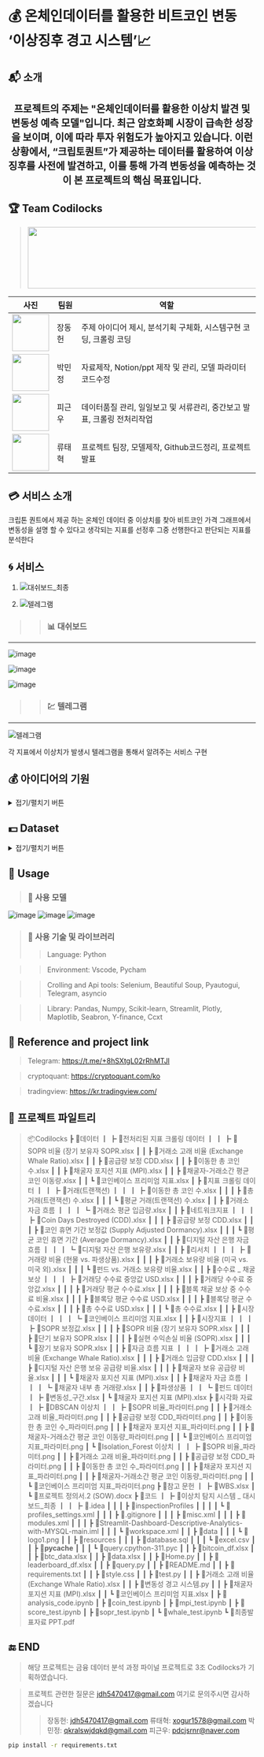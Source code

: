 # :moneybag: 온체인데이터를 활용한 비트코인 변동 ‘이상징후 경고 시스템’:chart_with_upwards_trend:

## :mailbox_with_mail: 소개
  <h1 align="center" style="font-size: 20px;"> 프로젝트의 주제는 "온체인데이터를 활용한 이상치 발견 및 변동성 예측 모델"입니다. 최근 암호화폐 시장이 급속한 성장을 보이며, 이에 따라 투자 위험도가 높아지고 있습니다. 이런 상황에서,  “크립토퀀트”가 제공하는 데이터를 활용하여 이상징후를 사전에 발견하고, 이를 통해 가격 변동성을 예측하는 것이 본 프로젝트의 핵심 목표입니다.</h1>

## :trophy: Team Codilocks
> <img src="https://github.com/TaehyukRyu/Project-by-Coldilocks/assets/141690029/9302ef69-6a0f-423c-9bca-447357ca4990" width="900" height="125">

| 사진 | 팀원 | 역할 |
| --- | --- | --- |
| <img src="https://github.com/TaehyukRyu/Project-by-Coldilocks/assets/141690029/482d4bd8-0211-421e-be64-13f73e3a30b8" width="75" height="75">| 장동헌 | 주제 아이디어 제시, 분석기획 구체화, 시스템구현 코딩, 크롤링 코딩 |
| <img src="https://github.com/TaehyukRyu/Project-by-Coldilocks/assets/141690029/025a056f-7ac0-40f3-ae78-2f9839f80fca" width="75" height="75">| 박민정 | 자료제작, Notion/ppt 제작 및 관리, 모델 파라미터 코드수정 |
| <img src="https://github.com/TaehyukRyu/Project-by-Coldilocks/assets/141690029/7609d5ff-ab9f-4794-b61d-4f5bf941c8c4" width="75" height="75">| 피근우 | 데이터품질 관리, 일일보고 및 서류관리, 중간보고 발표, 크롤링 전처리작업 |
| <img src="https://github.com/TaehyukRyu/Project-by-Coldilocks/assets/141690029/df2915b7-9f9d-4984-a097-c45b889d1151" width="75" height="75">| 류태혁 | 프로젝트 팀장, 모델제작, Github코드정리, 프로젝트 발표 |

## :credit_card: 서비스 소개
크립톤 퀀트에서 제공 하는 온체인 데이터 중 이상치를 찾아 비트코인 가격 그래프에서 변동성을 설명 할 수 있다고 생각되는 지표를 선정후 그중 선행한다고 판단되는 지표를 분석한다
>> 

## :cyclone: 서비스

1. ![대쉬보드_최종](https://github.com/TaehyukRyu/Project-by-Coldilocks/assets/141690029/7b8782fa-385b-4c8b-b67b-3adeacd3bcc8)



2. ![텔레그램](https://github.com/TaehyukRyu/Project-by-Coldilocks/assets/141690029/9f05a380-a404-40ed-a92b-79c0f3d875f0)



> > ### :bar_chart: 대쉬보드
--------------------------------------------------------------------------------------------------------------------
![image](https://github.com/TaehyukRyu/Project-by-Coldilocks/assets/141690029/d74ffda3-d658-44ea-bd8b-a05864c54bdf)

![image](https://github.com/TaehyukRyu/Project-by-Coldilocks/assets/141690029/4f3dba2a-58b0-4ee9-85e1-89a91360b290)

![image](https://github.com/TaehyukRyu/Project-by-Coldilocks/assets/141690029/0a4711fe-05fd-4e3e-bc2d-fc3f76d361c0)


> > ### :chart: 텔레그램
--------------------------------------------------------------------------------------------------------------------
![텔레그램](https://github.com/TaehyukRyu/Project-by-Coldilocks/assets/141690029/d65b1559-cb02-41d8-b008-b19c204dd057)

각 지표에서 이상치가 발생시 텔레그램을 통해서 알려주는 서비스 구현


## :moneybag: 아이디어의 기원
<details>
<summary>접기/펼치기 버튼</summary>
<div markdown="1">

![image](https://github.com/TaehyukRyu/Project-by-Coldilocks/assets/141690029/7592735c-c56f-4757-a82b-2e6cd9b9c841)
![image](https://github.com/TaehyukRyu/Project-by-Coldilocks/assets/141690029/25821245-6dd5-4536-b24d-b343d38616cb)

  기사링크:https://news.mt.co.kr/mtview.php?no=2023081417015674137

</div>
</details>

## :dollar: Dataset
<details>
<summary>접기/펼치기 버튼</summary>
<div markdown="1">

![image](https://github.com/TaehyukRyu/Project-by-Coldilocks/assets/141690029/b37da0d3-057b-4f90-8180-09518b330218)
![image](https://github.com/TaehyukRyu/Project-by-Coldilocks/assets/141690029/aaf0377e-3f4b-46cc-8412-12b580878e66)
![image](https://github.com/TaehyukRyu/Project-by-Coldilocks/assets/141690029/7a3e8bd2-0de4-4f57-98cc-4957ef536869)
![image](https://github.com/TaehyukRyu/Project-by-Coldilocks/assets/141690029/6b9a0f1e-bd2e-447e-8de7-f09dde3be63c)
![image](https://github.com/TaehyukRyu/Project-by-Coldilocks/assets/141690029/2dd9300e-b23b-48db-bf80-ebf81b1dd916)
![image](https://github.com/TaehyukRyu/Project-by-Coldilocks/assets/141690029/8ae231ae-ff4c-419c-a118-eced4ffe78c5)
![image](https://github.com/TaehyukRyu/Project-by-Coldilocks/assets/141690029/5945d126-8b8b-4142-bafd-d8794462b1d0)

</div>
</details>


## :crown: Usage

> ### :slot_machine: 사용 모델
![image](https://github.com/TaehyukRyu/Project-by-Coldilocks/assets/141690029/f4fd8e5b-c795-4cbf-a2e9-6e797c3e4944)
![image](https://github.com/TaehyukRyu/Project-by-Coldilocks/assets/141690029/4e673aa8-f26c-4353-ab6f-3ba5c096ad86)
![image](https://github.com/TaehyukRyu/Project-by-Coldilocks/assets/141690029/b10b5b93-5116-44c2-9ac1-ce2d940980a8)

> ### :hammer: 사용 기술 및 라이브러리
> > Language: Python

> > Environment: Vscode, Pycham

> > Crolling and Api tools: Selenium, Beautiful Soup, Pyautogui, Telegram, asyncio

> > Library: Pandas, Numpy, Scikit-learn, Streamlit, Plotly, Maplotlib, Seabron, Y-finance, Ccxt

## :beginner: Reference and project link
  > Telegram: https://t.me/+8hSXtgL02rRhMTJl

  > cryptoquant: https://cryptoquant.com/ko

  > tradingview: https://kr.tradingview.com/

## :pencil: 프로젝트 파일트리
>📦Codilocks
 ┣ 📂데이터
 ┃ ┣ 📂전처리된 지표 크롤링 데이터
 ┃ ┃ ┣ 📜SOPR 비율 (장기 보유자 SOPR.xlsx
 ┃ ┃ ┣ 📜거래소 고래 비율 (Exchange Whale Ratio).xlsx
 ┃ ┃ ┣ 📜공급량 보정 CDD.xlsx
 ┃ ┃ ┣ 📜이동한 총 코인 수.xlsx
 ┃ ┃ ┣ 📜채굴자 포지션 지표 (MPI).xlsx
 ┃ ┃ ┣ 📜채굴자-거래소간 평균 코인 이동량.xlsx
 ┃ ┃ ┗ 📜코인베이스 프리미엄 지표.xlsx
 ┃ ┣ 📂지표 크롤링 데이터
 ┃ ┃ ┣ 📂거래(트랜잭션)
 ┃ ┃ ┃ ┣ 📜이동한 총 코인 수.xlsx
 ┃ ┃ ┃ ┣ 📜총 거래(트랜잭션) 수.xlsx
 ┃ ┃ ┃ ┗ 📜평균 거래(트랜잭션) 수.xlsx
 ┃ ┃ ┣ 📂거래소 자금 흐름
 ┃ ┃ ┃ ┗ 📜거래소 평균 입금량.xlsx
 ┃ ┃ ┣ 📂네트워크지표
 ┃ ┃ ┃ ┣ 📜Coin Days Destroyed (CDD).xlsx
 ┃ ┃ ┃ ┣ 📜공급량 보정 CDD.xlsx
 ┃ ┃ ┃ ┣ 📜코인 휴면 기간 보정값 (Supply Adjusted Dormancy).xlsx
 ┃ ┃ ┃ ┗ 📜평균 코인 휴면 기간 (Average Dormancy).xlsx
 ┃ ┃ ┣ 📂디지털 자산 은행 자금 흐름
 ┃ ┃ ┃ ┗ 📜디지털 자산 은행 보유량.xlsx
 ┃ ┃ ┣ 📂리서치
 ┃ ┃ ┃ ┣ 📜거래량 비율 (현물 vs. 파생상품).xlsx
 ┃ ┃ ┃ ┣ 📜거래소 보유량 비율 (미국 vs. 미국 외).xlsx
 ┃ ┃ ┃ ┗ 📜펀드 vs. 거래소 보유량 비율.xlsx
 ┃ ┃ ┣ 📂수수료 _ 채굴 보상
 ┃ ┃ ┃ ┣ 📜거래당 수수료 중앙값 USD.xlsx
 ┃ ┃ ┃ ┣ 📜거래당 수수료 중앙값.xlsx
 ┃ ┃ ┃ ┣ 📜거래당 평균 수수료.xlsx
 ┃ ┃ ┃ ┣ 📜블록 채굴 보상 중 수수료 비율.xlsx
 ┃ ┃ ┃ ┣ 📜블록당 평균 수수료 USD.xlsx
 ┃ ┃ ┃ ┣ 📜블록당 평균 수수료.xlsx
 ┃ ┃ ┃ ┣ 📜총 수수료 USD.xlsx
 ┃ ┃ ┃ ┗ 📜총 수수료.xlsx
 ┃ ┃ ┣ 📂시장데이터
 ┃ ┃ ┃ ┗ 📜코인베이스 프리미엄 지표.xlsx
 ┃ ┃ ┣ 📂시장지표
 ┃ ┃ ┃ ┣ 📜SOPR 보정값.xlsx
 ┃ ┃ ┃ ┣ 📜SOPR 비율 (장기 보유자 SOPR.xlsx
 ┃ ┃ ┃ ┣ 📜단기 보유자 SOPR.xlsx
 ┃ ┃ ┃ ┣ 📜실현 수익손실 비율 (SOPR).xlsx
 ┃ ┃ ┃ ┗ 📜장기 보유자 SOPR.xlsx
 ┃ ┃ ┣ 📂자금 흐름 지표
 ┃ ┃ ┃ ┣ 📜거래소 고래 비율 (Exchange Whale Ratio).xlsx
 ┃ ┃ ┃ ┣ 📜거래소 입금량 CDD.xlsx
 ┃ ┃ ┃ ┣ 📜디지털 자산 은행 보유 공급량 비율.xlsx
 ┃ ┃ ┃ ┣ 📜채굴자 보유 공급량 비율.xlsx
 ┃ ┃ ┃ ┗ 📜채굴자 포지션 지표 (MPI).xlsx
 ┃ ┃ ┣ 📂채굴자 자금 흐름
 ┃ ┃ ┃ ┗ 📜채굴자 내부 총 거래량.xlsx
 ┃ ┃ ┣ 📂파생상품
 ┃ ┃ ┗ 📂펀드 데이터
 ┃ ┣ 📜변동성_구간.xlsx
 ┃ ┗ 📜채굴자 포지션 지표 (MPI).xlsx
 ┣ 📂시각화 자료
 ┃ ┣ 📂DBSCAN 이상치
 ┃ ┃ ┣ 📜SOPR 비율_파라미터.png
 ┃ ┃ ┣ 📜거래소 고래 비율_파라미터.png
 ┃ ┃ ┣ 📜공급량 보정 CDD_파라미터.png
 ┃ ┃ ┣ 📜이동한 총 코인 수_파라미터.png
 ┃ ┃ ┣ 📜채굴자 포지션 지표_파라미터.png
 ┃ ┃ ┣ 📜채굴자-거래소간 평균 코인 이동량_파라미터.png
 ┃ ┃ ┗ 📜코인베이스 프리미엄 지표_파라미터.png
 ┃ ┗ 📂Isolation_Forest 이상치
 ┃ ┃ ┣ 📜SOPR 비율_파라미터.png
 ┃ ┃ ┣ 📜거래소 고래 비율_파라미터.png
 ┃ ┃ ┣ 📜공급량 보정 CDD_파라미터.png
 ┃ ┃ ┣ 📜이동한 총 코인 수_파라미터.png
 ┃ ┃ ┣ 📜채굴자 포지션 지표_파라미터.png
 ┃ ┃ ┣ 📜채굴자-거래소간 평균 코인 이동량_파라미터.png
 ┃ ┃ ┗ 📜코인베이스 프리미엄 지표_파라미터.png
 ┣ 📂참고 문헌
 ┃ ┣ 📜WBS.xlsx
 ┃ ┗ 📜프로젝트 정의서.2 (SOW).docx
 ┣ 📂코드
 ┃ ┣ 📂이상치 탐지 시스템 _ 대시보드_최종
 ┃ ┃ ┣ 📂.idea
 ┃ ┃ ┃ ┣ 📂inspectionProfiles
 ┃ ┃ ┃ ┃ ┗ 📜profiles_settings.xml
 ┃ ┃ ┃ ┣ 📜.gitignore
 ┃ ┃ ┃ ┣ 📜misc.xml
 ┃ ┃ ┃ ┣ 📜modules.xml
 ┃ ┃ ┃ ┣ 📜Streamlit-Dashboard-Descriptive-Analytics-with-MYSQL-main.iml
 ┃ ┃ ┃ ┗ 📜workspace.xml
 ┃ ┃ ┣ 📂data
 ┃ ┃ ┃ ┗ 📜logo1.png
 ┃ ┃ ┣ 📂resources
 ┃ ┃ ┃ ┣ 📜database.sql
 ┃ ┃ ┃ ┗ 📜excel.csv
 ┃ ┃ ┣ 📂__pycache__
 ┃ ┃ ┃ ┗ 📜query.cpython-311.pyc
 ┃ ┃ ┣ 📜bitcoin_df.xlsx
 ┃ ┃ ┣ 📜btc_data.xlsx
 ┃ ┃ ┣ 📜data.xlsx
 ┃ ┃ ┣ 📜Home.py
 ┃ ┃ ┣ 📜leaderboard_df.xlsx
 ┃ ┃ ┣ 📜query.py
 ┃ ┃ ┣ 📜README.md
 ┃ ┃ ┣ 📜requirements.txt
 ┃ ┃ ┣ 📜style.css
 ┃ ┃ ┣ 📜test.py
 ┃ ┃ ┣ 📜거래소 고래 비율 (Exchange Whale Ratio).xlsx
 ┃ ┃ ┣ 📜변동성 경고 시스템.py
 ┃ ┃ ┣ 📜채굴자 포지션 지표 (MPI).xlsx
 ┃ ┃ ┗ 📜코인베이스 프리미엄 지표.xlsx
 ┃ ┣ 📜analysis_code.ipynb
 ┃ ┣ 📜coin_test.ipynb
 ┃ ┣ 📜mpi_test.ipynb
 ┃ ┣ 📜score_test.ipynb
 ┃ ┣ 📜sopr_test.ipynb
 ┃ ┗ 📜whale_test.ipynb
 ┗ 📜최종발표자료 PPT.pdf

## :end: END
> 해당 프로젝트는 금융 데이터 분석 과정 파이널 프로젝트로 3조 Codilocks가 기획하였습니다.
 
> 프로젝트 관련한 질문은 jdh5470417@gmail.com 여기로 문의주시면 감사하겠습니다
>  > 장동헌: jdh5470417@gmail.com
>  > 류태혁: xogur1578@gmail.com
>  > 박민정: qkralswjdqkd@gmail.com
>  > 피근우: pdcjsrnr@naver.com

```bash
pip install -r requirements.txt
